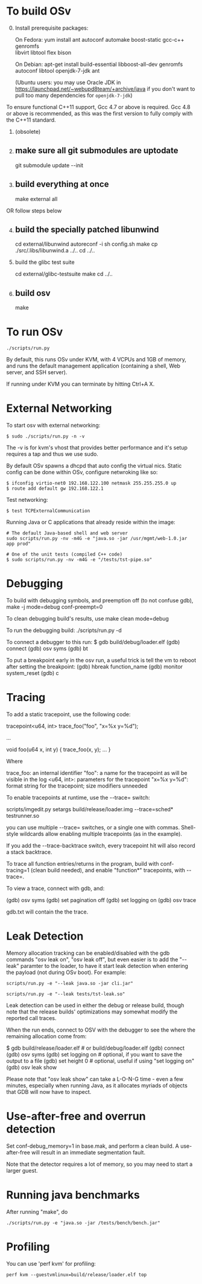 To build OSv
============

0) Install prerequisite packages:

   On Fedora:
     yum install ant autoconf automake boost-static gcc-c++ genromfs \
        libvirt libtool flex bison

   On Debian:
     apt-get install build-essential libboost-all-dev genromfs autoconf libtool openjdk-7-jdk ant

   (Ubuntu users: you may use Oracle JDK in https://launchpad.net/~webupd8team/+archive/java
    if you don't want to pull too many dependencies for `openjdk-7-jdk`)

  To ensure functional C++11 support, Gcc 4.7 or above is required.
  Gcc 4.8 or above is recommended, as this was the first version to fully
  comply with the C++11 standard.

1) (obsolete)

2) make sure all git submodules are uptodate
   -----------------------------------------

    git submodule update --init

3) build everything at once
   ------------------------

   make external all 

OR follow steps below

4) build the specially patched libunwind
   -------------------------------------

    cd external/libunwind
    autoreconf -i
    sh config.sh
    make
    cp ./src/.libs/libunwind.a ../..
    cd ../..

5) build the glibc test suite

   cd external/glibc-testsuite
   make
   cd ../..


6) build osv
   ---------

    make

To run OSv
==========

    ./scripts/run.py

By default, this runs OSv under KVM, with 4 VCPUs and 1GB of memory,
and runs the default management application (containing a shell, Web
server, and SSH server).

If running under KVM you can terminate by hitting Ctrl+A X.

External Networking
===================

To start osv with external networking:

    $ sudo ./scripts/run.py -n -v

The -v is for kvm's vhost that provides better performance
and it's setup requires a tap and thus we use sudo.

By default OSv spawns a dhcpd that auto config the virtual nics.
Static config can be done within OSv, configure netwroking like so:

    $ ifconfig virtio-net0 192.168.122.100 netmask 255.255.255.0 up
    $ route add default gw 192.168.122.1

Test networking:

    $ test TCPExternalCommunication

Running Java or C applications that already reside within the image:

    # The default Java-based shell and web server
    sudo scripts/run.py -nv -m4G -e "java.so -jar /usr/mgmt/web-1.0.jar app prod"

    # One of the unit tests (compiled C++ code)
    $ sudo scripts/run.py -nv -m4G -e "/tests/tst-pipe.so"



Debugging
=========

To build with debugging symbols, and preemption off (to not confuse gdb),
	make -j mode=debug conf-preempt=0

To clean debugging build's results, use
	make clean mode=debug

To run the debugging build:
	./scripts/run.py -d

To connect a debugger to this run:
	$ gdb build/debug/loader.elf
	(gdb) connect
	(gdb) osv syms
	(gdb) bt

To put a breakpoint early in the osv run, a useful trick is tell the vm to
reboot after setting the breakpoint:
	(gdb) hbreak function_name
	(gdb) monitor system_reset
	(gdb) c

 Tracing
 =======
 To add a static tracepoint, use the following code:
 
   tracepoint<u64, int> trace_foo("foo", "x=%x y=%d");
   
   ...
   
   
   void foo(u64 x, int y)
   {
       trace_foo(x, y);
       ...
   }
 
 Where
 
   trace_foo: an internal identifier
   "foo": a name for the tracepoint as will be visible in the log
   <u64, int>: parameters for the tracepoint
   "x=%x y=%d": format string for the tracepoint; size modifiers unneeded
 
 To enable tracepoints at runtime, use the --trace= switch:
 
   scripts/imgedit.py setargs  build/release/loader.img --trace=sched\* testrunner.so
 
 you can use multiple --trace= switches, or a single one with commas.  Shell-style wildcards
 allow enabling multiple tracepoints (as in the example). 
 
 If you add the --trace-backtrace switch, every tracepoint hit will also record
 a stack backtrace.

 To trace all function entries/returns in the program, build with conf-tracing=1 (clean build
 needed), and enable "function*" tracepoints, with --trace=.
 
 To view a trace, connect with gdb, and:
 
   (gdb) osv syms
   (gdb) set pagination off
   (gdb) set logging on
   (gdb) osv trace

 gdb.txt will contain the the trace.

Leak Detection
==============

Memory allocation tracking can be enabled/disabled with the gdb commands
"osv leak on", "osv leak off", but even easier is to add the "--leak"
paramter to the loader, to have it start leak detection when entering the
payload (not during OSv boot). For example:

	scripts/run.py -e "--leak java.so -jar cli.jar"

	scripts/run.py -e "--leak tests/tst-leak.so"

Leak detection can be used in either the debug or release build, though
note that the release builds' optimizations may somewhat modify the
reported call traces.

When the run ends, connect to OSV with the debugger to see the where
the remaining allocation come from:

$ gdb build/release/loader.elf       # or build/debug/loader.elf
(gdb) connect
(gdb) osv syms
(gdb) set logging on	# optional, if you want to save the output to a file
(gdb) set height 0	# optional, useful if using "set logging on"
(gdb) osv leak show

Please note that "osv leak show" can take a L-O-N-G time - even a few
minutes, especially when running Java, as it allocates myriads of objects
that GDB will now have to inspect.


Use-after-free and overrun detection
====================================

Set conf-debug_memory=1 in base.mak, and perform a clean build.  A use-after-free will result
in an immediate segmentation fault.

Note that the detector requires a lot of memory, so you may need to start a larger guest.

Running java benchmarks
=======================

After running "make", do

    ./scripts/run.py -e "java.so -jar /tests/bench/bench.jar"

Profiling
=========

You can use 'perf kvm' for profiling:

    perf kvm --guestvmlinux=build/release/loader.elf top
